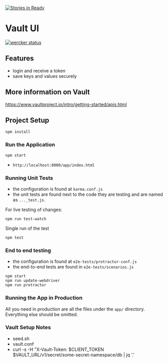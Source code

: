 [![Stories in Ready](https://badge.waffle.io/gambtho/vault-portal.png?label=ready&title=Ready)](https://waffle.io/gambtho/vault-portal)
# Vault UI

[![wercker status](https://app.wercker.com/status/545bc24f964b04486cb30defe0bcfa54/m "wercker status")](https://app.wercker.com/project/bykey/545bc24f964b04486cb30defe0bcfa54)

## Features

 * login and receive a token
 * save keys and values securely

## More information on Vault

https://www.vaultproject.io/intro/getting-started/apis.html

## Project Setup

```
npm install
```

### Run the Application

```
npm start
```

* `http://localhost:8000/app/index.html`

### Running Unit Tests

* the configuration is found at `karma.conf.js`
* the unit tests are found next to the code they are testing and are named as `..._test.js`.

For live testing of changes:

```
npm run test-watch
```


Single run of the test

```
npm test
```


### End to end testing

* the configuration is found at `e2e-tests/protractor-conf.js`
* the end-to-end tests are found in `e2e-tests/scenarios.js`

```
npm start
npm run update-webdriver
npm run protractor
```

### Running the App in Production

All you need in production are all the files under the `app/` directory. Everything else should be omitted.

### Vault Setup Notes

* seed.sh
* vault.conf
* curl -s -H "X-Vault-Token: $CLIENT_TOKEN $VAULT_URL/v1/secret/some-secret-namespace/db | jq '.'
